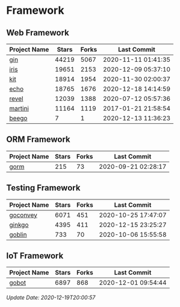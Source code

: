 # Framework

## Web Framework
| Project Name | Stars | Forks | Last Commit |
| ------------ | ----- | ----- | ----------- |
| [gin](https://github.com/gin-gonic/gin) | 44219 | 5067 | 2020-11-11 01:41:35 |
| [iris](https://github.com/kataras/iris) | 19651 | 2153 | 2020-12-09 05:37:10 |
| [kit](https://github.com/go-kit/kit) | 18914 | 1954 | 2020-11-30 02:00:37 |
| [echo](https://github.com/labstack/echo) | 18765 | 1676 | 2020-12-18 14:14:59 |
| [revel](https://github.com/revel/revel) | 12039 | 1388 | 2020-07-12 05:57:36 |
| [martini](https://github.com/go-martini/martini) | 11164 | 1119 | 2017-01-21 21:58:54 |
| [beego](https://github.com/astaxie/beego) | 7 | 1 | 2020-12-13 11:36:23 |

## ORM Framework
| Project Name | Stars | Forks | Last Commit |
| ------------ | ----- | ----- | ----------- |
| [gorm](https://github.com/jinzhu/gorm) | 215 | 73 | 2020-09-21 02:28:17 |

## Testing Framework
| Project Name | Stars | Forks | Last Commit |
| ------------ | ----- | ----- | ----------- |
| [goconvey](https://github.com/smartystreets/goconvey) | 6071 | 451 | 2020-10-25 17:47:07 |
| [ginkgo](https://github.com/onsi/ginkgo) | 4395 | 411 | 2020-12-15 23:25:27 |
| [goblin](https://github.com/franela/goblin) | 733 | 70 | 2020-10-06 15:55:58 |

## IoT Framework
| Project Name | Stars | Forks | Last Commit |
| ------------ | ----- | ----- | ----------- |
| [gobot](https://github.com/hybridgroup/gobot) | 6897 | 868 | 2020-12-01 09:54:44 |

*Update Date: 2020-12-19T20:00:57*